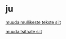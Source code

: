 ju
==

[muuda mullikeste tekste siit](https://github.com/kiriline/ju/blob/gh-pages/_data/accueil.yml)

[muuda tsitaate siit](https://github.com/kiriline/ju/blob/gh-pages/_data/citations.yml)

[]()

[]()
